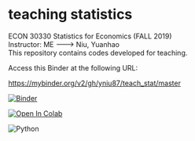 # teaching statistics
ECON 30330 Statistics for Economics (FALL 2019)  
Instructor: ME ---> Niu, Yuanhao  
This repository contains codes developed for teaching.

Access this Binder at the following URL:

https://mybinder.org/v2/gh/yniu87/teach_stat/master

[![Binder](https://mybinder.org/badge_logo.svg)](https://mybinder.org/v2/gh/yniu87/teach_stat/master)

[![Open In Colab](https://colab.research.google.com/assets/colab-badge.svg)](https://colab.research.google.com/github/yniu87/teach_stat/master)

![Python](https://user-images.githubusercontent.com/4949778/50740273-10ad1280-1212-11e9-8b84-0a82f5d02c2f.png)

